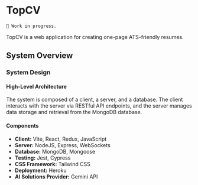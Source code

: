 # TopCV

```text
🚧 Work in progress.
```

TopCV is a web application for creating one-page ATS-friendly resumes.

## System Overview

### System Design

#### High-Level Architecture

The system is composed of a client, a server, and a database. The client interacts with the server via RESTful API endpoints, and the server manages data storage and retrieval from the MongoDB database.

#### Components

- **Client:** Vite, React, Redux, JavaScript
- **Server:** NodeJS, Express, WebSockets
- **Database:** MongoDB, Mongoose
- **Testing:** Jest, Cypress
- **CSS Framework:** Tailwind CSS
- **Deployment:** Heroku
- **AI Solutions Provider:** Gemini API
